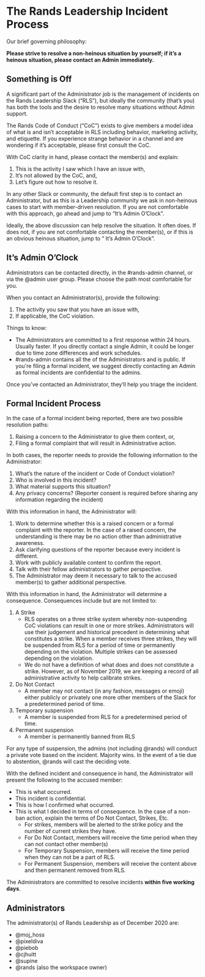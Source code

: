# The Rands Leadership Incident Process

Our brief governing philosophy: 

**Please strive to resolve a non-heinous situation by yourself; if it’s a heinous situation, please contact an Admin immediately.**

## Something is Off

A significant part of the Administrator job is the management of incidents on the Rands Leadership Slack (“RLS”), but ideally the community (that’s you) has both the tools and the desire to resolve many situations without Admin support. 

The Rands Code of Conduct (“CoC”) exists to give members a model idea of what is and isn’t acceptable in RLS including behavior, marketing activity, and etiquette. If you experience strange behavior in a channel and are wondering if it’s acceptable, please first consult the CoC.

With CoC clarity in hand, please contact the member(s) and explain:

1. This is the activity I saw which I have an issue with,
2. It’s not allowed by the CoC, and,
3. Let’s figure out how to resolve it. 

In any other Slack or community, the default first step is to contact an Administrator, but as this is a Leadership community we ask in non-heinous cases to start with member-driven resolution. If you are not comfortable with this approach, go ahead and jump to “It’s Admin O’Clock”.

Ideally, the above discussion can help resolve the situation. It often does. If does not, if you are not comfortable contacting the member(s), or if this is an obvious heinous situation, jump to “ It’s Admin O’Clock”.

## It’s Admin O’Clock

Administrators can be contacted directly, in the #rands-admin channel, or via the @admin user group. Please choose the path most comfortable for you. 

When you contact an Administrator(s), provide the following:

1. The activity you saw that you have an issue with,
2. If applicable, the CoC violation.

Things to know:

* The Administrators are committed to a first response  within 24 hours. Usually faster. If you directly contact a single Admin, it could be longer due to time zone differences and work schedules. 
* #rands-admin contains all the of the Administrators and is public. If you're filing a formal incident, we suggest directly contacting an Admin as formal incidents are confidential to the admins.

Once you’ve contacted an Administrator, they’ll help you triage the incident. 

## Formal Incident Process

In the case of a formal incident being reported, there are two possible resolution paths:

1. Raising a concern to the Administrator to give them context, or,
2. Filing a formal complaint that will result in Administrative action.

In both cases, the reporter needs to provide the following information to the Administrator:

1. What’s the nature of the incident or Code of Conduct violation?
2. Who is involved in this incident?
3. What material supports this situation?
4. Any privacy concerns? (Reporter consent is required before sharing any information regarding the incident)

With this information in hand, the Administrator will: 

1. Work to determine whether this is a raised concern or a formal complaint with the reporter. In the case of a raised concern, the understanding is there may be no action other than administrative awareness.
2. Ask clarifying questions of the reporter because every incident is different.
3. Work with publicly available content to confirm the report.
4. Talk with their fellow administrators to gather perspective.
5. The Administrator may deem it necessary to talk to the accused member(s) to gather additional perspective. 

With this information in hand, the Administrator will determine a consequence. Consequences include but are not limited to:

1. A Strike
    * RLS operates on a three strike system whereby non-suspending CoC violations can result in one or more strikes. Administrators will use their judgement and historical precedent in determining what constitutes a strike. When a member receives three strikes, they will be suspended from RLS for a period of time or permanently depending on the violation. Multiple strikes can be assessed depending on the violation. 
    * We do not have a definition of what does and does not constitute a strike. However, as of November 2019, we are keeping a record of all administrative activity to help calibrate strikes. 
2. Do Not Contact
    * A member may not contact (in any fashion, messages or emoji) either publicly or privately one more other members of the Slack for a predetermined period of time. 
3. Temporary suspension
    * A member is suspended from RLS for a predetermined period of time.
4. Permanent suspension
    * A member is permanently banned from RLS

For any type of suspension, the admins (not including @rands) will conduct a private vote based on the incident. Majority wins. In the event of a tie due to abstention, @rands will cast the deciding vote. 

With the defined incident and consequence in hand, the Administrator will present the following to the accused member: 

* This is what occurred.
* This incident is confidential. 
* This is how I confirmed what occurred.
* This is what I decided in terms of consequence. In the case of a non-ban action, explain the terms of Do Not Contact, Strikes, Etc. 
    * For strikes, members will be alerted to the strike policy and the number of current strikes they have.
    * For Do Not Contact, members will receive the time period when they can not contact other member(s)
    * For Temporary Suspension, members will receive the time period when they can not be a part of RLS.
    * For Permanent Suspension, members will receive the content above and then permanent removed from RLS.

The Administrators are committed to resolve incidents **within five working days**.

## Administrators

The administrator(s) of Rands Leadership as of December 2020 are: 

* @moj_hoss
* @pixeldiva
* @piebob
* @cjhuitt
* @supine
* @rands (also the workspace owner)
